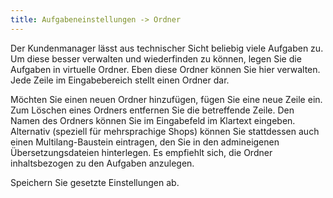```yaml
---
title: Aufgabeneinstellungen -> Ordner
---
```


Der Kundenmanager lässt aus technischer Sicht beliebig viele Aufgaben zu. Um diese besser verwalten und wiederfinden zu können, legen Sie die Aufgaben in virtuelle Ordner. Eben diese Ordner können Sie hier verwalten. Jede Zeile im Eingabebereich stellt einen Ordner dar.

Möchten Sie einen neuen Ordner hinzufügen, fügen Sie eine neue Zeile ein. Zum Löschen eines Ordners entfernen Sie die betreffende Zeile. Den Namen des Ordners können Sie im Eingabefeld im Klartext eingeben. Alternativ (speziell für mehrsprachige Shops) können Sie stattdessen auch einen Multilang-Baustein eintragen, den Sie in den admineigenen Übersetzungsdateien hinterlegen. Es empfiehlt sich, die Ordner inhaltsbezogen zu den Aufgaben anzulegen.

Speichern Sie gesetzte Einstellungen ab.
